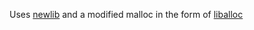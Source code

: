 Uses [newlib](https://sourceware.org/newlib/) and a modified malloc in the form of [liballoc](https://github.com/blanham/liballoc)

